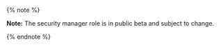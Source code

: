 {% note %}

**Note:** The security manager role is in public beta and subject to change.

{% endnote %}